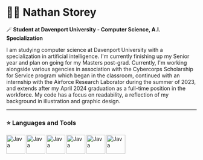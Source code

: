 # 🧙‍♂️ Nathan Storey

🪄 **Student at Davenport University - Computer Science, A.I. Specialization**

I am studying computer science at Davenport University with a specialization in artificial intelligence. I'm currently finishing up my Senior year and plan on going for my Masters post-grad. Currently, I'm working alongside various agencies in association with the Cybercorps Scholarship for Service program which began in the classroom, continued with an internship with the Airforce Research Laborator during the summer of 2023, and extends after my April 2024 graduation as a full-time position in the workforce. My code has a focus on readability, a reflection of my background in illustration and graphic design.

---

### :star: Languages and Tools
<img align="left" alt="Java" width="50px" style="padding0right:10px;" src="https://cdn.jsdelivr.net/gh/devicons/devicon/icons/java/java-original.svg"/>
<img align="left" alt="Java" width="50px" style="padding0right:10px;" src="https://cdn.jsdelivr.net/gh/devicons/devicon/icons/html5/html5-original.svg"/>
<img align="left" alt="Java" width="50px" style="padding0right:10px;" src="https://cdn.jsdelivr.net/gh/devicons/devicon/icons/css3/css3-original.svg"/>
<img align="left" alt="Java" width="50px" style="padding0right:10px;" src="https://cdn.jsdelivr.net/gh/devicons/devicon/icons/javascript/javascript-original.svg"/>
<img align="left" alt="Java" width="50px" style="padding0right:10px;" src="https://cdn.jsdelivr.net/gh/devicons/devicon/icons/photoshop/photoshop-plain.svg"/>
<img align="left" alt="Java" width="50px" style="padding0right:10px;" src="https://i.pinimg.com/originals/27/12/43/2712438ba3d5c24804f04df79dd3db39.png"/>


<!--
**storeyware/storeyware** is a ✨ _special_ ✨ repository because its `README.md` (this file) appears on your GitHub profile.

Here are some ideas to get you started:

- 🔭 I’m currently working on ...
- 🌱 I’m currently learning ...
- 👯 I’m looking to collaborate on ...
- 🤔 I’m looking for help with ...
- 💬 Ask me about ...
- 📫 How to reach me: ...
- 😄 Pronouns: ...
- ⚡ Fun fact: ...
-->
